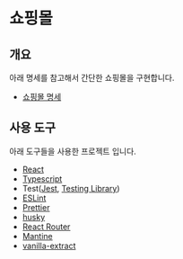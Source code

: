 # 쇼핑몰

## 개요
아래 명세를 참고해서 간단한 쇼핑몰을 구현합니다.
  - [쇼핑몰 명세](https://docs.google.com/presentation/d/16vdPB7ACHmY8jmFKQP5jLajT8XakD37dZUzITi1Uz_o/edit?usp=sharing)

## 사용 도구
아래 도구들을 사용한 프로젝트 입니다.
- [React](https://reactjs.org/)
- [Typescript](https://www.typescriptlang.org/)
- Test([Jest](https://jestjs.io/), [Testing Library](https://testing-library.com/docs/react-testing-library/intro/))
- [ESLint](https://eslint.org/)
- [Prettier](https://prettier.io/)
- [husky](https://typicode.github.io/husky/#/)
- [React Router](https://reactrouter.com/docs/en/v6)
- [Mantine](https://mantine.dev/)
- [vanilla-extract](https://github.com/seek-oss/vanilla-extract)
